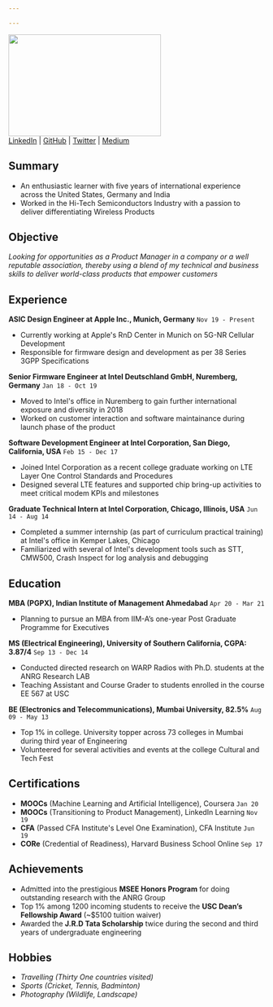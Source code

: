 ```yaml
---

---
```

<img src="https://github.com/krupeshrved/krupeshrved.github.io/blob/master/assets/images/profile.jpg" width="300" height="200" />

<div id="webaddress">
 <a href="https://www.linkedin.com/in/krupeshved/">LinkedIn</a>
  | <a href="https://www.github.com/krupeshrved">GitHub</a>
    | <a href="https://twitter.com/krupesh_ved">Twitter</a>
      | <a href="https://medium.com/@krupeshved_89295">Medium</a>
</div>

## Summary

- An enthusiastic learner with five years of international experience across the United States, Germany and India
- Worked in the Hi-Tech Semiconductors Industry with a passion to deliver differentiating Wireless Products


## Objective

*Looking for opportunities as a Product Manager in a company or a well reputable association, thereby using a blend of my technical and business skills to deliver world-class products that empower customers*


## Experience

  __ASIC Design Engineer at Apple Inc., Munich, Germany__ `Nov 19 - Present`
  - Currently working at Apple's RnD Center in Munich on 5G-NR Cellular Development
  - Responsible for firmware design and development as per 38 Series 3GPP Specifications
 
  __Senior Firmware Engineer at Intel Deutschland GmbH, Nuremberg, Germany__  `Jan 18 - Oct 19`
  - Moved to Intel's office in Nuremberg to gain further international exposure and diversity in 2018
  - Worked on customer interaction and software maintainance during launch phase of the product
  
  __Software Development Engineer at Intel Corporation, San Diego, California, USA__ `Feb 15 - Dec 17`
  - Joined Intel Corporation as a recent college graduate working on LTE Layer One Control Standards and Procedures
  - Designed several LTE features and supported chip bring-up activities to meet critical modem KPIs and milestones
  
  __Graduate Technical Intern at Intel Corporation, Chicago, Illinois, USA__ `Jun 14 - Aug 14`
  - Completed a summer internship (as part of curriculum practical training) at Intel's office in Kemper Lakes, Chicago 
  - Familiarized with several of Intel's development tools such as STT, CMW500, Crash Inspect for log analysis and debugging
  
  
## Education

  __MBA (PGPX), Indian Institute of Management Ahmedabad__ `Apr 20 - Mar 21`
  - Planning to pursue an MBA from IIM-A’s one-year Post Graduate Programme for Executives
 
  __MS (Electrical Engineering), University of Southern California, CGPA: 3.87/4__  `Sep 13 - Dec 14`
  - Conducted directed research on WARP Radios with Ph.D. students at the ANRG Research LAB
  - Teaching Assistant and Course Grader to students enrolled in the course EE 567 at USC
 
  __BE (Electronics and Telecommunications), Mumbai University, 82.5%__ `Aug 09 - May 13`
  - Top 1% in college. University topper across 73 colleges in Mumbai during third year of Engineering
  - Volunteered for several activities and events at the college Cultural and Tech Fest 


## Certifications
  
  - __MOOCs__ (Machine Learning and Artificial Intelligence), Coursera `Jan 20` 
  - __MOOCs__ (Transitioning to Product Management), LinkedIn Learning `Nov 19`
  - __CFA__ (Passed CFA Institute's Level One Examination), CFA Institute `Jun 19`  
  - __CORe__ (Credential of Readiness), Harvard Business School Online `Sep 17`
  
  
## Achievements
  
  - Admitted into the prestigious __MSEE Honors Program__ for doing outstanding research with the ANRG Group
  - Top 1% among 1200 incoming students to receive the __USC Dean’s Fellowship Award__ (~$5100 tuition waiver)
  - Awarded the __J.R.D Tata Scholarship__ twice during the second and third years of undergraduate engineering
  
 
## Hobbies

- *Travelling (Thirty One countries visited)*
- *Sports (Cricket, Tennis, Badminton)*
- *Photography (Wildlife, Landscape)*

<!-- ### Footer

Last updated: Feb 2020 -->


